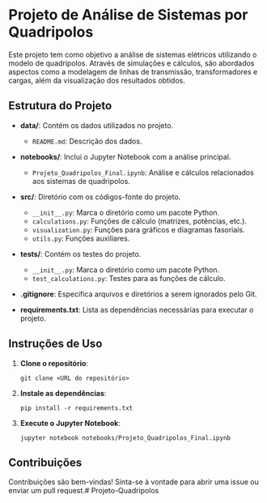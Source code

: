# Projeto de Análise de Sistemas por Quadripolos

Este projeto tem como objetivo a análise de sistemas elétricos utilizando o modelo de quadripolos. Através de simulações e cálculos, são abordados aspectos como a modelagem de linhas de transmissão, transformadores e cargas, além da visualização dos resultados obtidos.

## Estrutura do Projeto

- **data/**: Contém os dados utilizados no projeto.
  - `README.md`: Descrição dos dados.

- **notebooks/**: Inclui o Jupyter Notebook com a análise principal.
  - `Projeto_Quadripolos_Final.ipynb`: Análise e cálculos relacionados aos sistemas de quadripolos.

- **src/**: Diretório com os códigos-fonte do projeto.
  - `__init__.py`: Marca o diretório como um pacote Python.
  - `calculations.py`: Funções de cálculo (matrizes, potências, etc.).
  - `visualization.py`: Funções para gráficos e diagramas fasoriais.
  - `utils.py`: Funções auxiliares.

- **tests/**: Contém os testes do projeto.
  - `__init__.py`: Marca o diretório como um pacote Python.
  - `test_calculations.py`: Testes para as funções de cálculo.

- **.gitignore**: Especifica arquivos e diretórios a serem ignorados pelo Git.

- **requirements.txt**: Lista as dependências necessárias para executar o projeto.

## Instruções de Uso

1. **Clone o repositório**:
   ```
   git clone <URL do repositório>
   ```

2. **Instale as dependências**:
   ```
   pip install -r requirements.txt
   ```

3. **Execute o Jupyter Notebook**:
   ```
   jupyter notebook notebooks/Projeto_Quadripolos_Final.ipynb
   ```

## Contribuições

Contribuições são bem-vindas! Sinta-se à vontade para abrir uma issue ou enviar um pull request.#   P r o j e t o - Q u a d r i p o l o s  
 